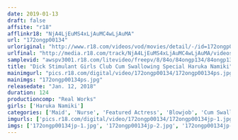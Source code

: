 ```yaml
---
date: 2019-01-13
draft: false
affsite: "r18"
afflinkr18: "NjA4LjEuMS4xLjAuMC4wLjAuMA"
url: "172ongp00134"
urloriginal: "http://www.r18.com/videos/vod/movies/detail/-/id=172ongp00134"
urlfinal: "http://media.r18.com/track/NjA4LjEuMS4xLjAuMC4wLjAuMA/videos/vod/movies/detail/-/id=172ongp00134"
samplevid: "awspv3001.r18.com/litevideo/freepv/8/84o/84ongp134/84ongp134_dmb_w.mp4"
title: "Dick Stimulant Girls Club Cum Swallowing Special Haruka Namiki"
mainimgurl: "pics.r18.com/digital/video/172ongp00134/172ongp00134ps.jpg"
mainimgs: "172ongp00134ps.jpg"
releasedate: "Jan. 12, 2018"
duration: 124
productioncomp: "Real Works"
girls: ['Haruka Namiki']
categories: ['Maid', 'Nurse', 'Featured Actress', 'Blowjob', 'Cum Swallowing', 'Facial', 'Hi-Def']
imgurls: ['pics.r18.com/digital/video/172ongp00134/172ongp00134jp-1.jpg', 'pics.r18.com/digital/video/172ongp00134/172ongp00134jp-2.jpg', 'pics.r18.com/digital/video/172ongp00134/172ongp00134jp-3.jpg', 'pics.r18.com/digital/video/172ongp00134/172ongp00134jp-4.jpg', 'pics.r18.com/digital/video/172ongp00134/172ongp00134jp-5.jpg', 'pics.r18.com/digital/video/172ongp00134/172ongp00134jp-6.jpg', 'pics.r18.com/digital/video/172ongp00134/172ongp00134jp-7.jpg', 'pics.r18.com/digital/video/172ongp00134/172ongp00134jp-8.jpg', 'pics.r18.com/digital/video/172ongp00134/172ongp00134jp-9.jpg', 'pics.r18.com/digital/video/172ongp00134/172ongp00134jp-10.jpg', 'pics.r18.com/digital/video/172ongp00134/172ongp00134jp-11.jpg', 'pics.r18.com/digital/video/172ongp00134/172ongp00134jp-12.jpg', 'pics.r18.com/digital/video/172ongp00134/172ongp00134jp-13.jpg', 'pics.r18.com/digital/video/172ongp00134/172ongp00134jp-14.jpg', 'pics.r18.com/digital/video/172ongp00134/172ongp00134jp-15.jpg', 'pics.r18.com/digital/video/172ongp00134/172ongp00134jp-16.jpg', 'pics.r18.com/digital/video/172ongp00134/172ongp00134jp-17.jpg', 'pics.r18.com/digital/video/172ongp00134/172ongp00134jp-18.jpg', 'pics.r18.com/digital/video/172ongp00134/172ongp00134jp-19.jpg', 'pics.r18.com/digital/video/172ongp00134/172ongp00134jp-20.jpg']
imgs: ['172ongp00134jp-1.jpg', '172ongp00134jp-2.jpg', '172ongp00134jp-3.jpg', '172ongp00134jp-4.jpg', '172ongp00134jp-5.jpg', '172ongp00134jp-6.jpg', '172ongp00134jp-7.jpg', '172ongp00134jp-8.jpg', '172ongp00134jp-9.jpg', '172ongp00134jp-10.jpg', '172ongp00134jp-11.jpg', '172ongp00134jp-12.jpg', '172ongp00134jp-13.jpg', '172ongp00134jp-14.jpg', '172ongp00134jp-15.jpg', '172ongp00134jp-16.jpg', '172ongp00134jp-17.jpg', '172ongp00134jp-18.jpg', '172ongp00134jp-19.jpg', '172ongp00134jp-20.jpg']
---
```

